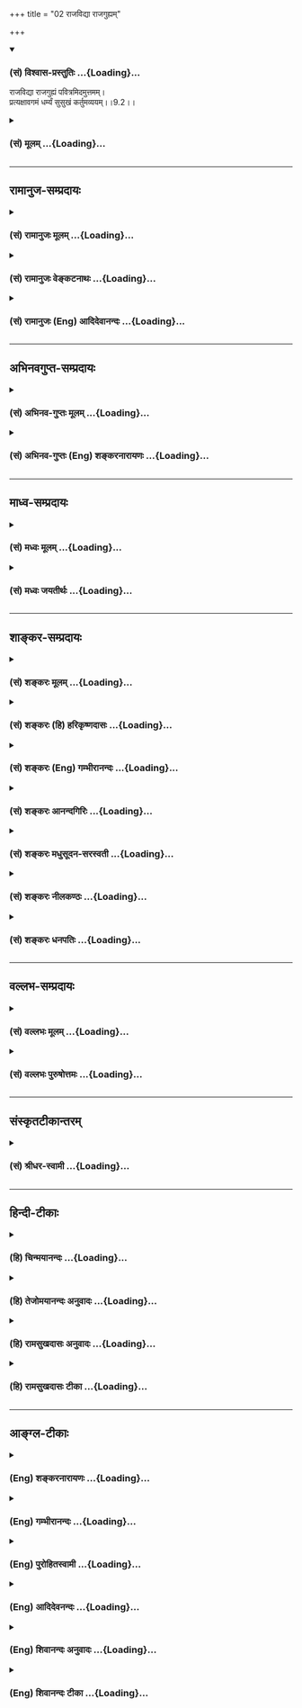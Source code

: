 +++
title = "02 राजविद्या राजगुह्यम्"

+++
<div class="js_include" newlevelforh1="3" title="(सं) विश्वास-प्रस्तुतिः" unfilled url="/purANam_vaiShNavam/mahAbhAratam/06-bhIShma-parva/03-bhagavad-gItA-parva/saMskRtam/vishvAsa-prastutiH/09_rAja-vidyA-rAja-guhy/02_rAjavidyA_rAjaguh.md">
<details open><summary><h3>(सं) विश्वास-प्रस्तुतिः ...{Loading}...</h3></summary>

राजविद्या राजगुह्यं पवित्रमिदमुत्तमम्।  
प्रत्यक्षावगमं धर्म्यं सुसुखं कर्तुमव्ययम्।।9.2।।
</details>
</div>
<div class="js_include collapsed" newlevelforh1="3" title="(सं) मूलम्" unfilled url="/purANam_vaiShNavam/mahAbhAratam/06-bhIShma-parva/03-bhagavad-gItA-parva/saMskRtam/mUlam/09_rAja-vidyA-rAja-guhy/02_rAjavidyA_rAjaguh.md">
<details><summary><h3>(सं) मूलम् ...{Loading}...</h3></summary>

राजविद्या राजगुह्यं पवित्रमिदमुत्तमम्।  
प्रत्यक्षावगमं धर्म्यं सुसुखं कर्तुमव्ययम्।।9.2।।
</details>
</div>


_________________
## रामानुज-सम्प्रदायः
<div class="js_include collapsed" newlevelforh1="3" title="(सं) रामानुजः मूलम्" unfilled url="/purANam_vaiShNavam/mahAbhAratam/06-bhIShma-parva/03-bhagavad-gItA-parva/saMskRtam/rAmAnujaH/mUlam/09_rAja-vidyA-rAja-guhy/02_rAjavidyA_rAjaguh.md">
<details><summary><h3>(सं) रामानुजः मूलम् ...{Loading}...</h3></summary>

।।9.2।।**राजविद्या** विद्यानां राजा **राजगुह्यं** गुह्यानां राजा राज्ञां
विद्येति वा राजविद्या; राजानो हि विस्तीर्णागाधमनसः; महामनसाम् इयं विद्या
इत्यर्थः। महामनस एव गोपनीयगोपनकुशला इति तेषाम् एव गुह्यम् **इदम्। उत्तमम्
पवित्रं** मत्प्राप्तिविरोध्यशेषकल्मषापहं **प्रत्यक्षावगमम्;** अवगम्यते
इति अवगमो विषयः; प्रत्यक्षभूतः अवगमो विषयो यस्य ज्ञानस्य तत्
प्रत्यक्षावगमम्; भक्तिरूपेण उपासनेन उपास्यमानः अहं तदानीम् एव उपासितुः
प्रत्यक्षताम् उपागतो भवामि इत्यर्थः। अथापि **धर्म्यं** धर्माद् अनपेतं
धर्मत्वं हि निःश्रेयससाधनत्वम् स्वरूपेण एव अत्यर्थप्रियत्वेन तदानीम् एव
मद्दर्शनापादनतया च स्वयं निःश्रेयसरूपम् अपि
निरतिशयनिःश्रेयसरूपात्यन्तिकमत्प्राप्तिसाधनम् इत्यर्थः। अत एव **सुसुखं**
कर्तुं सुसुखोपादानम्; अत्यर्थप्रियत्वेन उपादेयम् **अव्ययम्** अक्षयं
मत्प्राप्तिं साधयित्वा अपि स्वयं न क्षीयते। एवंरूपम् उपासनं कुर्वतो
मत्प्रदाने कृते अपि न किञ्चित् कृतं मया अस्य इति मे प्रतिभाति इत्यर्थः।

</details>
</div>
<div class="js_include collapsed" newlevelforh1="3" title="(सं) रामानुजः वेङ्कटनाथः" unfilled url="/purANam_vaiShNavam/mahAbhAratam/06-bhIShma-parva/03-bhagavad-gItA-parva/saMskRtam/rAmAnujaH/venkaTanAthaH/09_rAja-vidyA-rAja-guhy/02_rAjavidyA_rAjaguh.md">
<details><summary><h3>(सं) रामानुजः वेङ्कटनाथः ...{Loading}...</h3></summary>

  
  
।।9.2।। उपायान्तरेभ्योऽस्योपायस्यातिशयं दर्शयति -- राजविद्येति।
राजशब्दस्यात्र क्षत्रियविषयत्वेविशेषविधिः शेषनिषेधं गमयति \[ \]
इतिन्यायात् ब्राह्मणादेरनधिकारप्रसङ्गात्राज्ञां विद्या इति
विग्रहमनादृत्याह -- विद्यानां राजा ৷৷. गुह्यानां राजेति।
समानाधिकरणसमासफलमनुरुध्येदमुक्तम् शब्दार्थस्तु राजभूता विद्येति
राजदन्तादिषु वा पाठो द्रष्टव्यः। पवित्रमिदमुत्तमम्
इत्युत्तमशब्दसमानन्यायतया राजशब्दोऽत्र श्रेष्ठवाची।
एवमप्रसिद्धार्थक्लेशमसहमान आहराज्ञां विद्येति।
ब्राह्मणादेरधिकारनिषेधपरत्वशङ्कापरिहारायोपचारनिमित्तं गुणं दर्शयतिराजानो
हीति। फलितमाहमहामनसामिति। अजहल्लक्षणा वा गौणी वा वृत्तिरिह विवक्षिता;
अन्यैर्ज्ञातुमशक्यत्वादिति भावः। राजगुह्यम् इत्यस्यापि
सप्रयोजनत्वायौपचारिकार्थत्वं दर्शयतिमहामनस एव हीति।
उपायविरोधिनिवर्तककतिपयनिवर्तकव्यवच्छेदार्थमुत्तमशब्दविशेषितपवित्रशब्दविवक्षितमाह
-- मत्प्राप्तीति। प्रत्यक्षावगमम् इत्यत्र प्रत्यक्षरूपज्ञानपरत्वे
नपुंसकत्वायोगाज्ज्ञानस्यैव विशेष्यस्य ज्ञानमेव विशेषणीकृत्य
बहुव्रीह्ययोगाच्च कर्मणि व्युत्पत्त्या बहुव्रीहित्वं घटयतिअवगम्यत
इत्यादिना। नन्विदमयुक्तम्; उपासनस्य स्मृतिसन्ततिरूपत्वात्; उपास्यस्य
चाप्रत्यक्षत्वश्रुतेः प्रत्यक्षस्य तु विषयान्तरस्य
भक्तावनन्वयादित्यत्राहभक्तरूपेणेति। भक्त्या त्वनन्यया शक्यः \[11।54\]
इत्यादिकमिह भाव्यम्। तदानीमेवेत्यासक्तिवशादुक्तम्।  
  
स्वयं फलभूतानां हि फलान्तरसाधनत्वरूपं धर्मत्वं दुर्लभमित्यभिप्रायेणाह --
अथापि धर्म्यमिति। धर्मपथ्यर्थन्यायादनपेते \[अष्टा.4।4।92\] इति
सूत्रानुसारेण धर्म्यशब्दं निर्वक्तिधर्मादिति। अभिप्रेतं विवृणोतिधर्मत्वं
हीत्यादिना। प्रीतिपर्यायधृतिवाचके धातौ करणविवक्षया व्युत्पन्नो ह्ययं
धर्मशब्द इति भावः। उक्तं चाभियुक्तैःधर्म इत्युपसंहार्ये
यच्छ्रेयस्करभाषणम्। तद्धर्मपदवाच्यार्थनिरूपणविवक्षया इत्यादि।
श्रेयसोऽत्रावच्छेदकाभावात्मुक्तिः कैवल्यनिर्वाणश्रेयोनिश्श्रेयसामृतम्
\[अमरः1।5।6\] इति नैघण्टुकपाठाच्चनिरतिशयेत्यादिकमुक्तम्। अत एवेति --
स्वरूपतः साध्यतश्च पुरुषार्थरूपत्वादित्यर्थः। कर्तुं सुसुखं करणे
सुसुखमित्यर्थः। सुसुखं इत्यस्य
तुमुनन्तक्रियाकर्मीभावभ्रमव्युदासायाहसुसुखोपादानमिति।
उपसर्गसुखशब्दयोरत्राभिप्रेतमाहअत्यर्थेति। स्वरूपतो
विषयतश्चात्यर्थानुकूलत्वात्सुखेनानुष्ठेयमित्यर्थः। फलविनाश्यं हि
सर्वमन्यत्कर्म इदं तु सुकरमपि फलेनापि न क्षीयते अपवर्गरूपं फलमप्येतस्य
नालमित्यतिशयपरोऽव्ययशब्द इत्यभिप्रायेणाहअक्षयमिति।
तद्विवृणोतिमत्प्राप्तिमिति। तर्हि किमन्यदधिकं साध्यमिति
शङ्कायामभिप्रेतमाहएवंरूपमिति।  
  

</details>
</div>
<div class="js_include collapsed" newlevelforh1="3" title="(सं) रामानुजः (Eng) आदिदेवानन्दः" unfilled url="/purANam_vaiShNavam/mahAbhAratam/06-bhIShma-parva/03-bhagavad-gItA-parva/saMskRtam/rAmAnujaH/english/AdidevAnandaH/09_rAja-vidyA-rAja-guhy/02_rAjavidyA_rAjaguh.md">
<details><summary><h3>(सं) रामानुजः (Eng) आदिदेवानन्दः ...{Loading}...</h3></summary>

9.2 This is a 'royal science', the king among sciences; 'the royal
mystery', the king among mysteries. Or royal science may also mean the
science known and practised by kings. Indeed kings are those who have
broad and profound minds. The meaning is that this is the science of
great minds. This is a mystery, because the great-minded alone are
skilled in keeping mysteries. This is 'supreme purifier'; for it removes
completely all blemishes opposed to the attainment of Myself. It is
realised by 'direct perception'. Avagama' is that which is apprehended -
the subject of knowledge. It is that knowledge which has become direct
perception, so that its object is directly apprehended. The import is
that I, when worshipped in the spirit of Bhakti, become perceptible to
the worshipper immediately. Even so, it is in 'accord with Dharma' or
inseparable from Dharma. What is called Dharma is that which constitutes
the means for the highest good. Though it is of the nature of supreme
good, as it brings about the vision of Myself, yet it is also the means
for completely attaining Me, which is the end unsurpassed and the final
good. Because of this, it is 'pleasurable' to practise; its adoption is
a matter of supreme love. It is 'abiding', imperishable. It does not
perish even after leading to My attainment. That is, I give Myself up to
one who performs this form of worship; even then it appears to Me that I
have done nothing for him. Such is the meaning.

</details>
</div>


_________________
## अभिनवगुप्त-सम्प्रदायः
<div class="js_include collapsed" newlevelforh1="3" title="(सं) अभिनव-गुप्तः मूलम्" unfilled url="/purANam_vaiShNavam/mahAbhAratam/06-bhIShma-parva/03-bhagavad-gItA-parva/saMskRtam/abhinava-guptaH/mUlam/09_rAja-vidyA-rAja-guhy/02_rAjavidyA_rAjaguh.md">
<details><summary><h3>(सं) अभिनव-गुप्तः मूलम् ...{Loading}...</h3></summary>

।।9.2।। राजेति। राजते सर्वविद्यामध्ये वीप्यते या। इहैव ह्युच्यते --
अध्यात्मविद्या विद्यानाम् इति। राज्ञां जनकादीनाम् अत्र अधिकारः; तेषां
रहस्यम् अतिगुप्तत्वात् +++(S;;N प्रति गुप्तत्वात्)+++। क्षत्रियसुलभेन वी,(धी)
रभावेनाविकम्पनात् +++(S;;N -- कम्पत्वात्)+++ कर्तुमनुष्ठातुं +++(N अनुष्ठानम्)+++
सुसुखम्। \[अव्ययम्\]; न चास्य ब्रह्मोपासनात्मनः कर्मणः
अन्यकर्मवदुपभोगादिना व्ययोऽस्ति।

</details>
</div>
<div class="js_include collapsed" newlevelforh1="3" title="(सं) अभिनव-गुप्तः (Eng) शङ्करनारायणः" unfilled url="/purANam_vaiShNavam/mahAbhAratam/06-bhIShma-parva/03-bhagavad-gItA-parva/saMskRtam/abhinava-guptaH/english/shankaranArAyaNaH/09_rAja-vidyA-rAja-guhy/02_rAjavidyA_rAjaguh.md">
<details><summary><h3>(सं) अभिनव-गुप्तः (Eng) शङ्करनारायणः ...{Loading}...</h3></summary>

9.2 Raja-etc. Shines : that which illumines in the midst of all
sciences. Here \[in the Gita\] itself it is said 'The science of the
Self \[is the chief\] among the sciences'. Here in this science kings
like Janaka etc., have a right and pervilege (adhikara) \[to learn\]. It
is their secret, as it is much protected (by them) by heroism easy for
the Ksatriyas. As they do not waver \[in their mind\] because of their
heroic nature that is common in the members of the warring class, it is
very easy to do i.e., to observe. Imperishable : Unlike other actions
this action of worshipping Brahman does not perish through the enjoyment
of \[its result\].

</details>
</div>


_________________
## माध्व-सम्प्रदायः
<div class="js_include collapsed" newlevelforh1="3" title="(सं) मध्वः मूलम्" unfilled url="/purANam_vaiShNavam/mahAbhAratam/06-bhIShma-parva/03-bhagavad-gItA-parva/saMskRtam/madhvaH/mUlam/09_rAja-vidyA-rAja-guhy/02_rAjavidyA_rAjaguh.md">
<details><summary><h3>(सं) मध्वः मूलम् ...{Loading}...</h3></summary>

।।9.2।। राजविद्या प्रधानविद्या। प्रत्यक्षं ब्रह्म अवगम्यते येन
तत्प्रत्यक्षावगमम्। अक्षेष्विन्द्रियेषु प्रति प्रतिस्थित इति प्रत्यक्षः।
तथा च श्रुतिः यः प्राणे तिष्ठन्प्राणादन्तरो यं प्राणो न वेद यस्य प्राणः
शरीरम्। यः प्राणमन्तरो यमयत्येष त आत्माऽन्तर्याम्यमृतः। यो वाचि तिष्ठन्
৷৷. यश्चक्षुषि तिष्ठन् \[बृ.उ.3।7।1618\] इत्यादिः। य एषोऽन्तरक्षिणि
पुरुषो दृश्यते \[छां.उ.1।7।5\] इति च अङ्गुष्ठमात्रः पुरुषोऽङ्गुष्ठं च
समाश्रितः \[म.ना.उ.15।5\] इति च। त्वं मनस्त्वं चन्द्रमास्त्वं
चक्षुरादित्यः इत्यादेश्च मोक्षधर्मे। \[म.भा.12।338।98100\] स प्रत्यक्षः
प्रति इति हि सोऽक्षेष्वक्षवान् भवति य एवं विद्वान्प्रत्यक्षं वेद इति
सामवेदे बाभ्रव्यशाखायाम्। धर्मो भगवान् तद्विषयं धर्म्यम्। सर्वं जगद्धत्त
इति धर्मः। पृथिवी धर्ममूर्धनि इति च प्रयोगान्मोक्षधर्मे। भारभृत्कथितो योगी
\[म.भा.13।149।106\] इति च। भर्ता सन् भ्रियमाणो बिभर्ति \[तै.आ.3।14\] इति
च श्रुतिः। धर्मो वा इदमग्र आसीन्न पृथिवी न वायुर्भाकाशो न ब्रह्मा न
रुद्रो न देवा न ऋषयः सोऽध्यायत् इति च सामवेदशाखायाम्।

</details>
</div>
<div class="js_include collapsed" newlevelforh1="3" title="(सं) मध्वः जयतीर्थः" unfilled url="/purANam_vaiShNavam/mahAbhAratam/06-bhIShma-parva/03-bhagavad-gItA-parva/saMskRtam/madhvaH/jayatIrthaH/09_rAja-vidyA-rAja-guhy/02_rAjavidyA_rAjaguh.md">
<details><summary><h3>(सं) मध्वः जयतीर्थः ...{Loading}...</h3></summary>

।।9.2।। राज्ञामश्वपतिजनकादीनां विद्या राजविद्येति कश्चित्; तदसत्
ब्राह्मणादीनामनधिकारप्रसङ्गादिति भावेनाह -- **राजे**ति। राजेव राजा; राजा
चासौ विद्या चेति राजविद्येत्यर्थः। प्रत्यक्षेणावगमो यस्येति (शां.)
व्याख्यानमसत्। भगवन्माहात्म्यस्य शास्त्रैकसमधिगम्यत्वात्अद्वैतोद्गारस्य
प्रमाणविरुद्धत्वादिति भावेनाह -- **प्रत्यक्षमि**ति। शास्त्रैकवेद्यं
ब्रह्म कथं प्रत्यक्षं इत्यत आह -- **अक्षेष्वि**ति। प्रत्यक्षः परमात्मा।
प्रादिसमासोऽयं; नाव्ययीभाव इति ज्ञापनाय नपुंसके प्रकृतेऽपि
पुँल्लिङ्गनिर्देशः; अन्यथा षष्ठी न श्रूयेत। परमात्मनोऽक्षेषु स्थितत्वे
किं मानं इत्यत आह -- **तथा चे**ति। प्राण इति प्राणाभिमानिनी देवतोच्यते;
प्राणादन्तरो भिन्नः। अङ्गुष्ठेति कर्मेन्द्रियाधिष्ठातृत्वमुच्यते। मन
इत्यादेर्मनआदिस्थ इत्यर्थः। प्रत्यक्षशब्दस्यायमर्थ इत्यत्र श्रुतिमाह --
**स** इति। प्रतिस्थितः। अक्षवान् प्रशस्तेन्द्रियः। यो विद्वानेवं
प्रत्यक्षशब्दार्थं वेद। धर्मादनपेतं धर्म्यमिति निर्वचनेऽपि न
प्रसिद्धधर्माविरुद्धत्वमर्थः; निवृत्तधर्मस्य ब्रह्मज्ञानाविरुद्धतायाः
प्रसिद्धत्वात्। प्रवृत्तिलक्षणस्य तु तद्विरुद्धत्वादिति भावेनाह --
**धर्म** इति। तस्मादनपेतमित्यर्थस्तद्विषयमिति। कथं भगवान् धर्मः इत्यत आह
-- **सर्वमि**ति। धृञो मन्प्रत्यय औणादिकः। धारके धर्मशब्दप्रवृत्तिः कुतः
इत्यत आह -- **पृथिवी**ति। पर्वतोपरीत्यर्थः। भगवतः सर्वधारकत्वे किं मानं
इत्यत आह -- **भारभृदि**ति। सर्वत्र स्थितो भगवान् सर्वेण ध्रियते; स कथं
सर्वस्य धारकः इत्यत आह -- **भर्ते**ति। भर्ता सन्नेव म्रियमाणो न
स्वकीयस्थित्यै। धर्मशब्दस्य भगवद्वाचित्वं कुतः इत्यत आह -- **धर्मो वा**
इति। इदमग्रे अस्याग्रे। अत्र पुण्यं धर्मः किं न स्यात् इति
शङ्कानिरासार्थं सोऽध्यायदिति वाक्यशेषोदाहरणम्।

</details>
</div>


_________________
## शाङ्कर-सम्प्रदायः
<div class="js_include collapsed" newlevelforh1="3" title="(सं) शङ्करः मूलम्" unfilled url="/purANam_vaiShNavam/mahAbhAratam/06-bhIShma-parva/03-bhagavad-gItA-parva/saMskRtam/shankaraH/mUlam/09_rAja-vidyA-rAja-guhy/02_rAjavidyA_rAjaguh.md">
<details><summary><h3>(सं) शङ्करः मूलम् ...{Loading}...</h3></summary>

।।9.2।। --,**राजविद्या** विद्यानां राजा; दीप्त्यतिशयवत्त्वात् दीप्यते हि
इयम् अतिशयेन ब्रह्मविद्या सर्वविद्यानाम्। तथा **राजगुह्यं** गुह्यानां
राजा। **पवित्रं** पावनं **इदम् उत्तमं** सर्वेषां पावनानां शुद्धिकारणं
ब्रह्मज्ञानम् उत्कृष्टतमम्। अनेकजन्मसहस्रसंचितमपि धर्माधर्मादि समूलं
कर्म क्षणमात्रादेव भस्मीकरोति इत्यतः किं तस्य पावनत्वं वक्तव्यम्। किञ्च
-- **प्रत्यक्षावगमं** प्रत्यक्षेण सुखादेरिव अवगमो यस्य तत्
प्रत्यक्षावगमम्। अनेकगुणवतोऽपि धर्मविरुद्धत्वं दृष्टम्; न तथा आत्मज्ञानं
धर्मविरोधि; किंतु **धर्म्यं** धर्मादनपेतम्। एवमपि;
स्याद्दुःखसंपाद्यमित्यत आह -- सुसुखं **कर्तुम्;** यथा
रत्नविवेकविज्ञानम्। तत्र अल्पायासानामन्येषां कर्मणां सुखसंपाद्यानाम्
अल्पफलत्वं दुष्कराणां च महाफलत्वं दृष्टमिति; इदं तु सुखसंपाद्यत्वात्
फलक्षयात् व्येति इति प्राप्ते; आह -- **अव्ययम्** इति। न अस्य फलतः
कर्मवत् व्ययः अस्तीति अव्ययम्। अतः श्रद्धेयम् आत्मज्ञानम्।। ये पुनः --,

</details>
</div>
<div class="js_include collapsed" newlevelforh1="3" title="(सं) शङ्करः (हि) हरिकृष्णदासः" unfilled url="/purANam_vaiShNavam/mahAbhAratam/06-bhIShma-parva/03-bhagavad-gItA-parva/saMskRtam/shankaraH/hindI/harikRShNadAsaH/09_rAja-vidyA-rAja-guhy/02_rAjavidyA_rAjaguh.md">
<details><summary><h3>(सं) शङ्करः (हि) हरिकृष्णदासः ...{Loading}...</h3></summary>

।।9.2।। वह ज्ञान --, अतिशय प्रकाशयुक्त होनेके कारण समस्त विद्याओंका राजा
है। ब्रह्मविद्या सब विद्याओंमें अतिशय देदीप्यमान है यह प्रसिद्ध ही है।
तथा ( यह ज्ञान ) समस्त गुप्त रखनेयोग्य भावोंका भी राजा है। एवं यह बड़ा
पवित्र और उत्तम भी है; अर्थात् सम्पूर्ण पवित्र करनेवालोंको पवित्र
करनेवाला यह ब्रह्मज्ञान सबसे उत्कृष्ट है। जो अनेक सहस्र जन्मोंमें इकट्ठे
हुए पुण्य पापादि कर्मोंको क्षणमात्रमें मूलसहित भस्म कर देता है उसकी
पवित्रताका क्या कहना है साथ ही यह ज्ञान प्रत्यक्ष अनुभवमें आनेवाला है;
अर्थात् सुख आदिकी भाँति जिसका प्रत्यक्ष अनुभव हो सके; ऐसा है। अनेक
गुणोंसे युक्त वस्तुका भी धर्मसे विरोध देखा जाता है; परंतु आत्मज्ञान उनकी
तरह धर्मविरोधी नहीं है बल्कि धर्म्य -- धर्ममय है अर्थात् धर्मसे युक्त
है। ऐसा पदार्थ भी दुःसम्पाद्य ( प्राप्त करनेमें बड़ा कठिन ) हो सकता है।
इसलिये कहते हैं कि वह ज्ञान रत्नोंके विवेकविज्ञानकी भाँति समझनेमें बड़ा
सुगम है। परंतु संसारमें अल्प परिश्रमसे सुखपूर्वक सम्पन्न होनेवाले
कर्मोंका अल्प फल और कठिनतासे सम्पन्न होनेवाले कर्मोंका महान् फल देखा गया
है; अतः यह ज्ञान भी सुगमतासे सम्पन्न होनेवाला होनेके कारण अपने फलका क्षय
होनेपर क्षीण हो जायगा; ऐसी शङ्का प्राप्त होनेपर कहते हैं -- यह ज्ञान
अव्यय है अर्थात् कर्मोंकी भाँति फलनाशके द्वारा इसका नाश नहीं होता। अतः
यह आत्मज्ञान श्रद्धा करने योग्य है।

</details>
</div>
<div class="js_include collapsed" newlevelforh1="3" title="(सं) शङ्करः (Eng) गम्भीरानन्दः" unfilled url="/purANam_vaiShNavam/mahAbhAratam/06-bhIShma-parva/03-bhagavad-gItA-parva/saMskRtam/shankaraH/english/gambhIrAnandaH/09_rAja-vidyA-rAja-guhy/02_rAjavidyA_rAjaguh.md">
<details><summary><h3>(सं) शङ्करः (Eng) गम्भीरानन्दः ...{Loading}...</h3></summary>

9.2 And that is raja-vidya, the Sovereign Knowledge, the kind among
sciences because of the abundance of its radiance. Indeed, this
knowledge of Brahman shines most brilliantly among all kiinds of
learning \[The word raja means a king, or figuratively, the greatest;
or, derived from the root raj, to shine, it may mean shining.-Tr.\] So
also, idam, this; is raja-guhyam, the Sovereign Profundity, the kind
among profundities; uttamam, the best; pavitram, sanctifier. This
knowledge of Brahman, which sanctifies all things that purify, is the
greatest. Shine it reduces to ashes in a moment (the results of) all
actions-righteous, unrighteous and others-together with their roots,
accumulated over many thousands of births, therefore, what to speak of
its sanctifying power! Besides, it is pratyaksavagamam, directly
realizable, directly perceivable like happiness etc. Even though
possessed of many alities, a thing may be noticed to be contrary to
righteousness. The knowledge of the Self is not opposed to
righteousness, in that way, but it is dharmyam, righteous, not divorced
from righteousness. Eeve so, it may be difficult to practice. Hence the
Lord says it is susukham, very easy; kartum to practise, like the
knowledge of the distinction among jewels. It is seen (in the world)
that, actions which reire little effort and are accomplished easily
yield meagre results, whereas those that are difficult to accomplish
yield great results. Thus the contingency arises that this (knowledge of
Brahman), however. which is easily attained, perishes when its result
gets exhausted. Therefore the Lord says it is avyayam, imperishable.
From the point of view of its result, it is not perishable like (the
results of) actions. Hence the knowledge of the Self should be highly
regarded.

</details>
</div>
<div class="js_include collapsed" newlevelforh1="3" title="(सं) शङ्करः आनन्दगिरिः" unfilled url="/purANam_vaiShNavam/mahAbhAratam/06-bhIShma-parva/03-bhagavad-gItA-parva/saMskRtam/shankaraH/AnandagiriH/09_rAja-vidyA-rAja-guhy/02_rAjavidyA_rAjaguh.md">
<details><summary><h3>(सं) शङ्करः आनन्दगिरिः ...{Loading}...</h3></summary>

।।9.2।। तदाभिमुख्यसिद्धये तज्ज्ञानं स्तौति -- **तच्चेति।** ब्रह्मविद्या
विद्यानां राजा श्रेष्ठेत्यत्र हेतुमाह -- **दीप्तीति।** कुतो
ब्रह्मविद्याया विद्यान्तरेभ्यो दीप्त्यतिशयवत्त्वं तदाह -- **दीप्यते
हीति।** दृश्यते हि विद्वदन्तरेभ्यो लोके पूजातिरेको ब्रह्मविदामिति भावः।
उत्कृष्टतमं शुद्धिकारणं ब्रह्मज्ञानमित्येतदुपपादयति -- **अनेकेति।** तत्र
च श्रुतिस्मृती प्रमाणयितव्ये। न शास्त्रैकगम्यमिदं ज्ञानं किंतु
प्रत्यक्षप्रमेयमित्याह -- **किञ्चेति।** प्रत्यक्षमवगमो मानमस्मिन्निति
तथा; यद्वावगम्यत इत्यवगमः फलं प्रत्यक्षोऽवगमोऽस्येति दृष्टफलत्वं
ज्ञानस्योच्यते। धर्म्यमित्येतद्व्याकरोति -- **अनपेतमिति।** धर्मस्येव
तस्य क्लेशसाध्यत्वमाशङ्क्याह -- **एवमपीति।** तत्र रत्नविषयं विवेकज्ञानं
संप्रयोगादुपदेशापेक्षादनायासेन दृष्टं तथेदं ब्रह्मज्ञानमित्याह --
**तथेति।** अव्ययमिति विशेषणमाशङ्कापूर्वकं विवृणोति -- **तत्रेत्यादिना।**
व्यवहारभूमिः सप्तम्यर्थः। ज्ञानस्याक्षयफलत्वे फलितमाह -- **अत इति।**

</details>
</div>
<div class="js_include collapsed" newlevelforh1="3" title="(सं) शङ्करः मधुसूदन-सरस्वती" unfilled url="/purANam_vaiShNavam/mahAbhAratam/06-bhIShma-parva/03-bhagavad-gItA-parva/saMskRtam/shankaraH/madhusUdana-sarasvatI/09_rAja-vidyA-rAja-guhy/02_rAjavidyA_rAjaguh.md">
<details><summary><h3>(सं) शङ्करः मधुसूदन-सरस्वती ...{Loading}...</h3></summary>

।।9.2।। पुनस्तदाभिमुख्याय तज्ज्ञानं स्तौति -- राजविद्या सर्वासां
विद्यानां राजा; सर्वाविद्यानाशकत्वात्;
विद्यान्तरस्याविद्यैकदेशविरोधित्वात्। तथा राजगुह्यं सर्वेषां गुप्तानां
राजा; अनेकजन्मकृतसुकृतसाध्यत्वेन बहुभिरज्ञातत्वात्।
राजदन्तादित्वादुपसर्जनस्य परनिपातः। पवित्रमिदमुत्तमम्। प्रायश्चित्तैर्हि
किंचिदेकमेव पापं निवर्त्यते। निवृत्तं च तत्स्वकारणे सूक्ष्मरूपेण
तिष्ठत्येव। यतः पुनस्तत्पापमुपचिनोति पुरुषः। इदं
त्वनेकजन्मसहस्रसंचितानां सर्वेषामपि पापानां स्थूलसूक्ष्मावस्थानां
तत्कारणस्य चाज्ञानस्य सद्य एवोच्छेदकम्। अतः सर्वोत्तमं। पावनमिदमेव।
नचातीन्द्रिये धर्म इवात्र कस्यचित्संदेहः; स्वरूपतः फलतश्च
प्रत्यक्षत्वादित्याह -- प्रत्यक्षावगमं अवगम्यतेऽनेनेत्यवगमो मानं;
अवगम्यते प्राप्यत इत्यवगमः फलं; प्रत्यक्षमवगमो मानमस्मिन्निति स्वरूपतः
साक्षिप्रत्यक्षत्वं; प्रत्यक्षोऽवगमोऽस्येति फलतः साक्षिप्रत्यक्षत्वं;
मयेदं विदितमतो नष्टमिदानीमत्र,ममाज्ञानमिति हि सार्वलौकिकः साक्ष्यनुभवः।
एवं लोकानुभवसिद्धत्वेऽपि तज्ज्ञानं धर्म्यं धर्मादनपेतं
अनेकजन्मसंचितनिष्कामधर्मफलम्। तर्हि दुःसंपादं स्यान्नेत्याह -- सुसुखं
कर्तुं,गुरूपदर्शितविचारसहकृतेन वेदान्तवाक्येन सुखेन कर्तुं शक्यं न
देशकालादिव्यवधानमपेक्षते प्रमाणवस्तुपरतन्त्रत्वाज्ज्ञानस्य।
एवमनायाससाध्यत्वे स्वल्पफलत्वं स्यादत्यायासाध्यानामेव कर्मणां
महाफलत्वदर्शनादिति नेत्याह -- अव्ययम्। एवमनायाससाध्यस्याप्यस्य फलतो
व्ययो नास्तीत्यव्ययम्। अक्षयफलमित्यर्थः। कर्मणां त्वतिमहतामपि
क्षयिकफलत्वमेवयो वा एतदक्षरं गार्ग्यविदित्वास्मिँल्लोके जुहोति यजते
तपस्तप्यते बहूनि वर्षसहस्राण्यन्तवदेवास्य तद्भवति इति श्रुतेः।
तस्मात्सर्वोत्कृष्टत्वाच्छ्रद्धेयमेवात्मज्ञानम्।

</details>
</div>
<div class="js_include collapsed" newlevelforh1="3" title="(सं) शङ्करः नीलकण्ठः" unfilled url="/purANam_vaiShNavam/mahAbhAratam/06-bhIShma-parva/03-bhagavad-gItA-parva/saMskRtam/shankaraH/nIlakaNThaH/09_rAja-vidyA-rAja-guhy/02_rAjavidyA_rAjaguh.md">
<details><summary><h3>(सं) शङ्करः नीलकण्ठः ...{Loading}...</h3></summary>

।।9.2।। एतदेव स्तौति -- **राजविद्येति।** विद्यानां राजा इति राजविद्या
अध्यात्मविद्या। गुह्यानां राजा इति राजगुह्यम्। राजदन्तादिषु परम्
इत्युपसर्जनस्य परनिपातः। पवित्रं पावनम्। उत्तमं
पूर्वापरदुरितनाशाश्लेषहेतुत्वात्प्रायश्चित्ताद्यपेक्षया श्रेष्ठम्।
प्रत्यक्षावगमं प्रत्यक्षं नित्यापरोक्षं यत्प्रत्यगात्मवस्तु तदेव
याथात्म्येनावगम्यतेऽनेनेति प्रत्यक्षावगमं; प्रत्यक्षेण सुखादिवद्गमो
यस्येति वा। अस्मिन्पक्षे विज्ञानसहितमिति विशेषणस्य श्लोकान्तरस्थत्वान्न
तेन पौनरुक्त्यदोषः। तर्हि अपूर्वत्वाभावान्निष्फलं स्यादत आह। धर्म्यं
धर्मादनपेतम्। तथाहि क्षणमपि प्रत्यगात्माकारवृत्तौ सत्यां श्रूयतेक्षणमेकं
क्रतुशतस्य चतुःसप्तत्या यत्फलं तद्वाप्नोति इति। तर्हि दुःसाध्यं
स्यान्नेत्याह -- सुसुखं कर्तुमिति। कर्तुं संपादयितुमाविष्कर्तुं
सुसुखमनायाससाध्यम्। अज्ञानापनयमात्रसिद्धत्वात्। तर्हि आशुविनाशिफलं चेत्।
अव्ययं; वस्तुमात्रविषयत्वात्। अनन्तफलं नतु कर्मफलवन्नश्यति।

</details>
</div>
<div class="js_include collapsed" newlevelforh1="3" title="(सं) शङ्करः धनपतिः" unfilled url="/purANam_vaiShNavam/mahAbhAratam/06-bhIShma-parva/03-bhagavad-gItA-parva/saMskRtam/shankaraH/dhanapatiH/09_rAja-vidyA-rAja-guhy/02_rAjavidyA_rAjaguh.md">
<details><summary><h3>(सं) शङ्करः धनपतिः ...{Loading}...</h3></summary>

।।9.2।। तज्ज्ञानं स्तौति राजेति। राजविद्या विद्यानां सर्वासां राजा।
ब्रह्मविद्यावतः पूजातिशयदर्शयेन तस्या अतिशयेन देदीप्यमानत्वात्। तथाच
श्रुतिःतस्मादात्मज्ञमर्चयेद्भूतिकामः इति। भगवद्ववचनं चनिरपेक्षं मुनिं
शान्तं निर्वैरं समदर्शनम्। अनुब्रजाभ्यहं नित्यं पूयेयेत्यङ्गिरेणुभिः।।
इति। तथा सर्वेषां गुह्यानामुत्कर्षवत्त्वेन गोप्यानां
राजाऽत्यत्कर्षत्वात्राजदन्तादिषु परम् इत्युपासर्जनस्य परनिपातः। इदं
ब्रह्मज्ञानमुत्तमं पवित्रं सर्वेषां पावनानामपि शुद्धिकत्वात्। अन्यद्धि
प्रायश्चित्तादिरुपं पवित्रं यथाकथंचित्किंचित्पापं नाशयति। इदं तु सर्वै
धर्माधर्मादिलक्षणं अनेकजन्मसंचितं समूलं कर्म नाशयति। क्रियमाणं
चाश्चलष्टं करोति। तथाच व्याससूत्रेतदधिगम उत्तरपूर्वाधयोरश्लेषविनाशौ
तद्य्वपदेशात्इतरस्याप्येवमसंश्लेषः पाते तु इति। तस्मात्किं तस्य
ब्रह्मज्ञानस्य परमपावनत्वं वक्तव्यमेतल्लवसदृशस्यान्यस्य पावन
स्यानिरुपणात्। किंच न केवलं धर्मवच्छास्त्रगम्यं परोक्षमेवापितु
प्रत्यक्षावगमं प्रत्यक्षेण सुखादेरिवावगमो यस्येति भाष्यम्।
प्रत्यक्षोऽवगमो मानमस्मिमन्निति तथा। यद्वावगम्यत इत्यवगमः फलं
प्रत्यक्षोऽवगमोऽस्येति दृष्टफलत्वं ज्ञानस्योच्यत इति तट्टीका।
प्रथमपक्षेऽवगम्येतऽनेनेत्यवगमो मानं प्रत्यक्षं तदस्मिन्निति स्वरुपतः
साक्षिप्रत्यक्षत्वं। द्वितीयपक्षे फलतः तत्प्रत्यक्षत्वं मयेदं विदतमतो
नष्टमिदानीं ममात्राज्ञानमिति सार्वजनीनः साक्ष्यनुभवः इति तदर्थः।
प्रत्यक्षं नित्यापरोक्षं यत्प्रत्यगात्मवस्तु तदेव
याथात्म्येनावगम्येऽनेनेत्यपि केचित्तदेतत्पक्षत्रयमपि
भाष्यस्योपलक्षणार्थत्वेनोपादेयम्। नन्वनेकगुणवतोऽपि
मांसभक्षणादेर्धर्मविरुद्धत्वं दृष्टम्; तथा आत्मज्ञानमपि किं न स्यादिति
तत्राह। धर्म्यं धर्मादनपेतम्। अनेकजन्मार्जितसुकृतसाध्यत्वात्। नन्वेमपि
दुःसंपाद्यं स्यादिति तत्राह। सुसुखं कर्ते
गुरुपदिष्टवेदान्तवाक्यैरज्ञाननिवृत्त्या सुखेनैव संपादयितुं शक्यं न
देशकालऋत्विगाद्यपेक्षास्तीति। ननु लोके यन्महत्फलं
तद्वह्वायाससाध्यकर्मसाध्यम्। अल्पं त्वल्पायाससाध्यकर्मसाध्यं दृष्टम्।
तद्वज्ज्ञानमपि कर्तुं सुखं अल्पफलं भविष्यतीत्याशङ्क्य
रत्नविवेकज्ञानस्याल्पायाससाध्यस्यापि महाफलदर्शनान्नेत्याह। अव्ययं नास्य
ज्ञानस्य लोकवत्फलतो व्ययो नाशोस्तीऽत्यव्ययम्। अतः श्रद्धयावश्यं
संपाद्यमिति भावः।

</details>
</div>


_________________
## वल्लभ-सम्प्रदायः
<div class="js_include collapsed" newlevelforh1="3" title="(सं) वल्लभः मूलम्" unfilled url="/purANam_vaiShNavam/mahAbhAratam/06-bhIShma-parva/03-bhagavad-gItA-parva/saMskRtam/vallabhaH/mUlam/09_rAja-vidyA-rAja-guhy/02_rAjavidyA_rAjaguh.md">
<details><summary><h3>(सं) वल्लभः मूलम् ...{Loading}...</h3></summary>

।।9.2।। किञ्च राजविद्येति। इदं ज्ञानं खलु राज्ञां महामनसां विद्या गुह्यं
च मन्त्ररूपं विद्यानां राजा गुह्यं च इति वा। राजदन्तादित्वादुपसर्जनस्य
परत्वम्। पावनसम्बन्धित्वात् पवित्रम्। प्रत्यक्षेति अवगम्यत इत्यवगमो
विषयो यस्य ज्ञानस्य सोऽहं प्रत्यक्षतामुपगतो भवामीत्यर्थः;
भक्त्यावृतत्वात्। अथापि धर्म्यं निश्श्रेयसलक्षणाद्धर्मादनपेतम्अनिच्छतो
गतिमण्वीं प्रयुङ्क्ते इति वाक्यात्। कर्तुं च सुसुखं न
कर्मान्तरवद्दुष्करम्।

</details>
</div>
<div class="js_include collapsed" newlevelforh1="3" title="(सं) वल्लभः पुरुषोत्तमः" unfilled url="/purANam_vaiShNavam/mahAbhAratam/06-bhIShma-parva/03-bhagavad-gItA-parva/saMskRtam/vallabhaH/puruShottamaH/09_rAja-vidyA-rAja-guhy/02_rAjavidyA_rAjaguh.md">
<details><summary><h3>(सं) वल्लभः पुरुषोत्तमः ...{Loading}...</h3></summary>

  
  
।।9.2।। गुह्यतमत्वज्ञापनायोच्यमानस्य सर्वोत्तमत्वमाह -- राजविद्येति।
इदमुच्यमानं राजविद्या विद्यानां राजा; ब्रह्मविद्यात्मकमित्यर्थः।
राजगुह्यं गुह्यानां गोप्यानां राजा; विद्यासु मुख्यत्वात् गोप्येषु
मुख्यत्वात् कस्यापि न वक्तव्यमिति भावः। पवित्रं; परमपावनमित्यर्थः।
उत्तमं सर्वोत्कृष्टम्। प्रत्यक्षावगमं साक्षात्फलात्मकं;
दृष्टफलरूपमित्यर्थः। धर्म्यं धर्मोत्पादकं; कर्तुं सुसुखं सुखेन कर्तुं
योग्यम्; अव्ययं अविनाशि। यद्वा -- अव्ययं कर्तुं स्वसुखं सुसुखं
परमसुखमित्यर्थः।  
  

</details>
</div>


_________________
## संस्कृतटीकान्तरम्
<div class="js_include collapsed" newlevelforh1="3" title="(सं) श्रीधर-स्वामी" unfilled url="/purANam_vaiShNavam/mahAbhAratam/06-bhIShma-parva/03-bhagavad-gItA-parva/saMskRtam/shrIdhara-svAmI/09_rAja-vidyA-rAja-guhy/02_rAjavidyA_rAjaguh.md">
<details><summary><h3>(सं) श्रीधर-स्वामी ...{Loading}...</h3></summary>

।।9.2।। किंच **-- राजविद्येति।** इदं ज्ञानं राजविद्या विद्यानां राजेति
राजविद्या च। गुह्यानां राजेति राजगुह्यं विद्यासु गोप्येषु च रहस्यम्।
अतिश्रेष्ठमित्यर्थः। राजदन्तादित्वादुपसर्जनस्य परत्वम्। राज्ञां विद्या
राज्ञां गुह्यमितिवा उत्तमं पवित्रमत्यन्तपावनमिदं ज्ञानिनां
प्रत्यक्षावगमं च प्रत्यक्षः स्पष्टोऽवगमोऽवबोधो यस्य तत्प्रत्यक्षावगमम्।
दृष्टफलमित्यर्थः। धर्म्यं च धर्मादनपेतं; सर्वधर्मफलत्वात्। कर्तुं सुसुखं
च। सुखेन कर्तुं शक्यमित्यर्थः। अव्ययमक्षयफलत्वात्।

</details>
</div>


_________________
## हिन्दी-टीकाः
<div class="js_include collapsed" newlevelforh1="3" title="(हि) चिन्मयानन्दः" unfilled url="/purANam_vaiShNavam/mahAbhAratam/06-bhIShma-parva/03-bhagavad-gItA-parva/hindI/chinmayAnandaH/09_rAja-vidyA-rAja-guhy/02_rAjavidyA_rAjaguh.md">
<details><summary><h3>(हि) चिन्मयानन्दः ...{Loading}...</h3></summary>

।।9.2।। धर्म शब्द का प्रचलित अर्थ यह है कि सप्ताह के किसी विशेष दिन;
निर्धारित समय के लिए देवालय में जाकर व्रत पालन तथा पूजा करना आदि। इस
दृष्टि से वेदान्त कोई धर्म नहीं है परन्तु आदर्श जीवन जीने की कला को धर्म
समझने पर वेदान्त सर्वश्रेष्ठ धर्म है; क्योंकि उसमें आदर्श जीवन का
वैज्ञानिक विश्लेषण एवं विवेचन किया गया है। राजविद्या; राजगुह्य; पवित्र
और उत्तम कहकर भगवान् श्रीकृष्ण उसकी प्रशंसा करते हैं। कोई ज्ञान;
राजविद्या और गुह्यतम तथा परम पवित्र होते हुए भी यदि अनुभव ग्राह्य नहीं
है; तो उसका कोई उपयोग नहीं हो सकता। परन्तु इस ज्ञान में यह दोष नहीं है;
क्योंकि यह प्रत्यक्षावगमम् अर्थात् इसका आत्मरूप में साक्षात् अनुभव किया
जा सकता है। इसी प्रकार; यह ज्ञान र्धम्य अर्थात् धर्म के अनुकूल है;
धर्मयुक्त है। धर्म शब्द का अर्थ अनेक स्थलों पर बताया जा चुका है।
आत्मचैतन्य के अभाव में मनुष्य स्थूल और सूक्ष्मरूप जड़तत्त्वों का समूह
मात्र है; जो स्वयं कोई भी कार्य करने में समर्थ नहीं है। यह
चेतनतत्त्वआत्मा ही मनुष्य का वास्तविक धर्म है; स्वरूप है। भगवान् यहाँ जो
ज्ञान प्रदान करने वाले हैं; वह न भौतिक विज्ञान है और न मनोविज्ञान किन्तु
वह आत्मज्ञान अर्थात् मनुष्य के स्वस्वरूप का ज्ञान है। सुसुखं कर्तुम् धर्म
कोई बाह्य जगत् में की जाने वाली क्रिया नहीं; वरन् आत्मिक उन्नति का मार्ग
है; जिसका अनुसरण प्रत्येक व्यक्ति स्वयं ही करता है। यदि प्रस्तुत ज्ञान
को प्राप्त करना अत्यन्त कठिन हो; तो उसमें किसी की प्रवृत्ति न होने से
उसकी विद्यमानता व्यर्थ ही होगी। वैज्ञानिकों की इस घोषणा से कि मंगलग्रह
पर सोने का अक्षय भण्डार वितरण के लिए उपलब्ध है; देश की दरिद्रता दूर नहीं
होती भगवान् इस ज्ञान के कठिन होने के भय को साधक के मन से निवृत्त करने के
लिए कहते हैं कि यह करने में अत्यन्त सरल है। लगनशील और योग्य विद्यार्थी
के लिये चित्तशुद्धि और उसके द्वारा ज्ञान से लक्ष्यप्राप्ति करना अत्यन्त
सरल कार्य है। करने में सरल होते हुए भी यदि इस ज्ञान का फल अनित्य और
विनाशी हो; तो कोई भी बुद्धिमान पुरुष उसकी प्राप्ति के लिए प्रयत्न नहीं
करेगा। किन्तु स्वयं भगवान् प्रमाणित करते हैं कि इस ज्ञान का फल अव्यय है
आत्म साक्षात्कार का अर्थ है; स्वयं अनादिअनन्त आत्मा ही बन जाना; जो इस
आभासिक दृश्यमान जगत् का एकमेव अद्वितीय अधिष्ठान है। इसलिए कहा गया है कि
यह ज्ञान अव्यय है। ज्ञान के साधकों के विपरीत; जो लोग इस नित्य वस्तु के
लिए प्रयत्न नहीं करते; उनके विषय में कहते हैं --

</details>
</div>
<div class="js_include collapsed" newlevelforh1="3" title="(हि) तेजोमयानन्दः अनुवादः" unfilled url="/purANam_vaiShNavam/mahAbhAratam/06-bhIShma-parva/03-bhagavad-gItA-parva/hindI/tejomayAnandaH/anuvAdaH/09_rAja-vidyA-rAja-guhy/02_rAjavidyA_rAjaguh.md">
<details><summary><h3>(हि) तेजोमयानन्दः अनुवादः ...{Loading}...</h3></summary>

।।9.2।। यह ज्ञान राजविद्या (विद्याओं का राजा) और राजगुह्य (सब गुह्यों
अर्थात् रहस्यों का राजा) एवं पवित्र, उत्तम, प्रत्यक्ष ज्ञानवाला और
धर्मयुक्त है, तथा करने में सरल और अव्यय है।।

</details>
</div>
<div class="js_include collapsed" newlevelforh1="3" title="(हि) रामसुखदासः अनुवादः" unfilled url="/purANam_vaiShNavam/mahAbhAratam/06-bhIShma-parva/03-bhagavad-gItA-parva/hindI/rAmasukhadAsaH/anuvAdaH/09_rAja-vidyA-rAja-guhy/02_rAjavidyA_rAjaguh.md">
<details><summary><h3>(हि) रामसुखदासः अनुवादः ...{Loading}...</h3></summary>

।।9.2।। यह सम्पूर्ण विद्याओंका और सम्पूर्ण गोपनीयोंका राजा है। यह अति
पवित्र तथा अतिश्रेष्ठ है और इसका फल भी प्रत्यक्ष है। यह धर्ममय है,
अविनाशी है और करनेमें बहुत सुगम है अर्थात् इसको प्राप्त करना बहुत सुगम
है।

</details>
</div>
<div class="js_include collapsed" newlevelforh1="3" title="(हि) रामसुखदासः टीका" unfilled url="/purANam_vaiShNavam/mahAbhAratam/06-bhIShma-parva/03-bhagavad-gItA-parva/hindI/rAmasukhadAsaH/TIkA/09_rAja-vidyA-rAja-guhy/02_rAjavidyA_rAjaguh.md">
<details><summary><h3>(हि) रामसुखदासः टीका ...{Loading}...</h3></summary>

।।9.2।।***व्याख्या--'*राजविद्या'--**यह विज्ञानसहित ज्ञान सम्पूर्ण
विद्याओंका राजा है; क्योंकि इसको ठीक तरहसे जान लेनेके बाद कुछ भी जानना
बाकी नहीं रहता। भगवान्ने सातवें अध्यायके आरम्भमें कहा है कि 'मेरे
समग्ररूपको जाननेके बाद जानना कुछ बाकी नहीं रहता। ' पन्द्रहवें अध्यायके
अन्तमें कहा है कि 'जो असम्मूढ़ पुरुष मेरेको क्षरसे अतीत और अक्षरसे उत्तम
जानता है, वह सर्ववित् हो जाता है अर्थात् उसको जानना कुछ बाकी नहीं रहता',
इससे ऐसा मालूम होता है कि भगवान्के सगुण-निर्गुण, साकार-निराकार,
व्यक्त-अव्यक्त आदि जितने स्वरूप हैं, उन सब स्वरूपोंमें भगवान्के
सगुण-साकार स्वरूपकी बहुत विशेष महिमा है।

</details>
</div>


_________________
## आङ्ग्ल-टीकाः
<div class="js_include collapsed" newlevelforh1="3" title="(Eng) शङ्करनारायणः" unfilled url="/purANam_vaiShNavam/mahAbhAratam/06-bhIShma-parva/03-bhagavad-gItA-parva/english/shankaranArAyaNaH/09_rAja-vidyA-rAja-guhy/02_rAjavidyA_rAjaguh.md">
<details><summary><h3>(Eng) शङ्करनारायणः ...{Loading}...</h3></summary>

9.2. This shines among the sciences; (this is) the secret of monarchs;
it is a supreme purifier, it is comprehensible by immediate perception,
is righteous, easy to do, and imperishable.

</details>
</div>
<div class="js_include collapsed" newlevelforh1="3" title="(Eng) गम्भीरानन्दः" unfilled url="/purANam_vaiShNavam/mahAbhAratam/06-bhIShma-parva/03-bhagavad-gItA-parva/english/gambhIrAnandaH/09_rAja-vidyA-rAja-guhy/02_rAjavidyA_rAjaguh.md">
<details><summary><h3>(Eng) गम्भीरानन्दः ...{Loading}...</h3></summary>

9.2 This is the Sovereign Knowledge, the Sovereign Profundity, the best
sanctifire; directly realizable, righteous, very easy to practise and
imperishable.

</details>
</div>
<div class="js_include collapsed" newlevelforh1="3" title="(Eng) पुरोहितस्वामी" unfilled url="/purANam_vaiShNavam/mahAbhAratam/06-bhIShma-parva/03-bhagavad-gItA-parva/english/purohitasvAmI/09_rAja-vidyA-rAja-guhy/02_rAjavidyA_rAjaguh.md">
<details><summary><h3>(Eng) पुरोहितस्वामी ...{Loading}...</h3></summary>

9.2 This is the Premier Science, the Sovereign Secret, the Purest and
Best; intuitional, righteous; and to him who practiseth it pleasant
beyond measure.

</details>
</div>
<div class="js_include collapsed" newlevelforh1="3" title="(Eng) आदिदेवनन्दः" unfilled url="/purANam_vaiShNavam/mahAbhAratam/06-bhIShma-parva/03-bhagavad-gItA-parva/english/AdidevanandaH/09_rAja-vidyA-rAja-guhy/02_rAjavidyA_rAjaguh.md">
<details><summary><h3>(Eng) आदिदेवनन्दः ...{Loading}...</h3></summary>

9.2 This is the royal science, royal mystery, the supreme purifier, It
is realised by direct experience. It is in accord with Dharma, it is
pleasant to practise and is abiding.

</details>
</div>
<div class="js_include collapsed" newlevelforh1="3" title="(Eng) शिवानन्दः अनुवादः" unfilled url="/purANam_vaiShNavam/mahAbhAratam/06-bhIShma-parva/03-bhagavad-gItA-parva/english/shivAnandaH/anuvAdaH/09_rAja-vidyA-rAja-guhy/02_rAjavidyA_rAjaguh.md">
<details><summary><h3>(Eng) शिवानन्दः अनुवादः ...{Loading}...</h3></summary>

9.2 This is the kingl science, the kingly secret, the supreme purifier,
realisable by direct intuitional knowledge, according to righteousness,
very easy to perform and imperishable.

</details>
</div>
<div class="js_include collapsed" newlevelforh1="3" title="(Eng) शिवानन्दः टीका" unfilled url="/purANam_vaiShNavam/mahAbhAratam/06-bhIShma-parva/03-bhagavad-gItA-parva/english/shivAnandaH/TIkA/09_rAja-vidyA-rAja-guhy/02_rAjavidyA_rAjaguh.md">
<details><summary><h3>(Eng) शिवानन्दः टीका ...{Loading}...</h3></summary>

9.2 राजविद्या the king of sciences; राजगुह्यम् kingly secret; पवित्रम्
purifier; इदम् this; उत्तमम् highest; प्रत्यक्षावगमम् realisable by
direct; intuitional knowledge; धर्म्यम् according to righteousness;
सुसुखम् very easy; कर्तुम् to perform; अव्ययम् imperishable.Commentary
In this verse Lord Krishna eulogies the knowledge of Brahman very highly
in order to create a great interest in the spiritual aspirants for
attaining It ickly.There is neither blind faith nor faithmongering in
this royal science. The truth; the sovereign,secret (the Self or the
Absolute) can be directly realised by intuition or immediate perception.
The science of the Absolute is the most splendid of all sciences. It is
the science of sciences. Of sciences the highest; of secrets the most
profoun; of purifiers the supreme is this. The knowledge of Brahman is
the best purifier. It reduces the roots of all Karmas and all the Karmas
themselves which have been stored up in the course of many thousands of
births; into ashes in the twinkling of an eye. It destroys Avidya along
with its effects. An expiatory act (Prayaschitta) cannot destroy all
sins. It removes the effect of a single sin; only to some extent. Even
if it is removed the effect of that sin remains in a subtle state in the
mind and forces him to do sinful acts in his next birth. But the
knowledge of the Self destroys ickly all the sins in their gross and
subtle states that are accumulated in the course of several thousands of
births along with Avidya; their cause. That is the reason why it is a
supreme purifier. The causal body of the Jiva is called MulaAvidya
(rootignorance). The Avidya or the veil of ignorance that envelops the
visible objects of this world is called Sthula Avidya or gross
ignorance.The knowledge of the Self is not opposed to Dharma. It is the
fruit of all actions done in many births without expectation of fruits.
Further; the knowledge of the Absolute can very easily be attained. One
may think that this knowledge will perish soon as it is easily obtained;
when its effect is exhausted. It is not so. It is imperishable. It is
everlasting. It shines for ever by its own Selfeffulgence. He who has
tasted this nectar even once becomes immortal. Therefore the knowledge
of the Absolute is certainly worth aciring. You will have to strive very
hard to attain it anyhow in this birth; as it is very difficult to get a
human birth. Strive hard every moment; for life is uncertain and the
prize (final liberation) is great.

</details>
</div>
